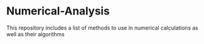 # Numerical-Analysis
This repository includes a list of methods to use in numerical calculations as well as their algorithms

